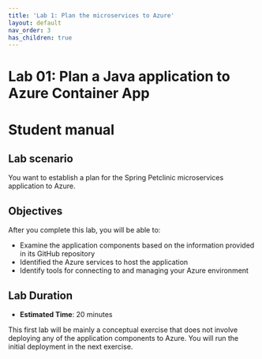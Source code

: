 ```yaml
---
title: 'Lab 1: Plan the microservices to Azure'
layout: default
nav_order: 3
has_children: true
---
```


# Lab 01: Plan a Java application to Azure Container App

# Student manual

## Lab scenario

You want to establish a plan for the Spring Petclinic microservices application to Azure.

## Objectives

After you complete this lab, you will be able to:

- Examine the application components based on the information provided in its GitHub repository
- Identified the Azure services to host the application
- Identify tools for connecting to and managing your Azure environment

## Lab Duration

- **Estimated Time**: 20 minutes

This first lab will be mainly a conceptual exercise that does not involve deploying any of the application components to Azure. You will run the initial deployment in the next exercise.
